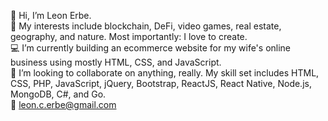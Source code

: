 👋 Hi, I’m Leon Erbe.  
💚 My interests include blockchain, DeFi, video games, real estate, geography, and nature. Most importantly: I love to create.  
💻 I’m currently building an ecommerce website for my wife's online business using mostly HTML, CSS, and JavaScript.  
💼 I’m looking to collaborate on anything, really. My skill set includes HTML, CSS, PHP, JavaScript, jQuery, Bootstrap, ReactJS, React Native, Node.js, MongoDB, C#, and Go.  
📧 leon.c.erbe@gmail.com
